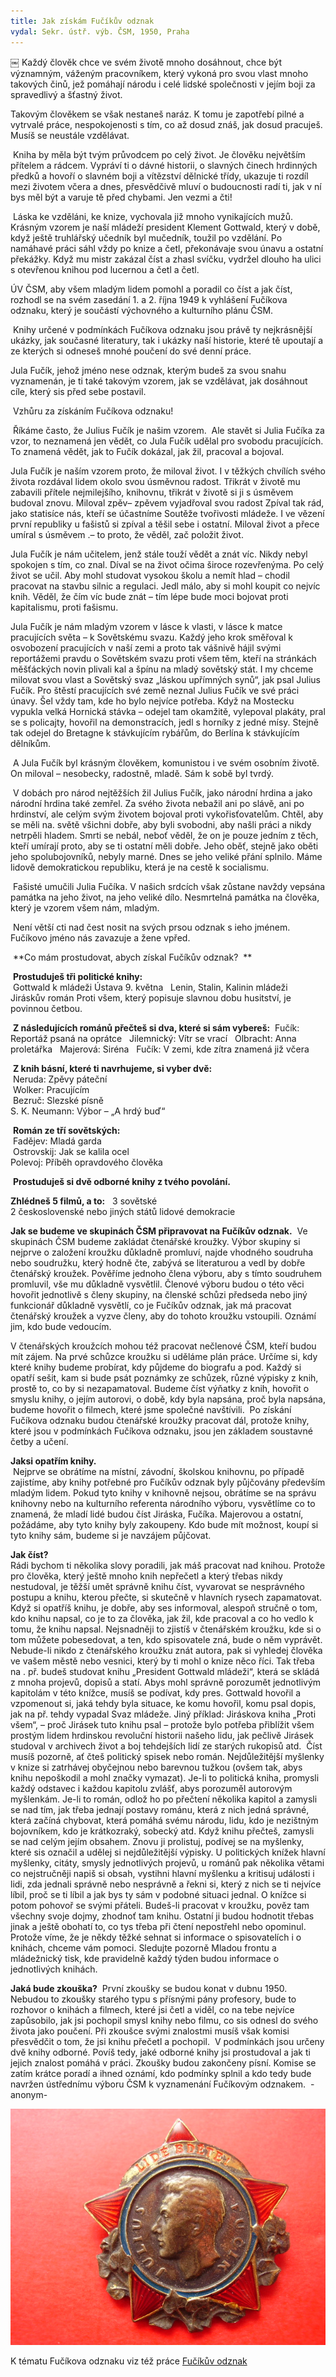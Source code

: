 ```yaml
---
title: Jak získám Fučíkův odznak
vydal: Sekr. ústř. výb. ČSM, 1950, Praha
---
```



￼
Každý člověk chce ve svém životě mnoho dosáhnout, chce být významným, váženým pracovníkem, který vykoná pro svou vlast mnoho takových činů, jež pomáhají národu i celé lidské společnosti v jejím boji za spravedlivý a šťastný život.  

Takovým člověkem se však nestaneš naráz. K tomu je zapotřebí pilné a vytrvalé práce, nespokojenosti s tím, co až dosud znáš, jak dosud pracuješ. Musíš se neustále vzdělávat. 

 Kniha by měla být tvým průvodcem po celý život. Je člověku největším přítelem a rádcem. Vypráví ti o dávné historii, o slavných činech hrdinných předků a hovoří o slavném boji a vítězství dělnické třídy, ukazuje ti rozdíl mezi životem včera a dnes, přesvědčivě mluví o budoucnosti radí ti, jak v ní bys měl být a varuje tě před chybami. Jen vezmi a čti! 

 Láska ke vzděláni, ke knize, vychovala již mnoho vynikajících mužů. Krásným vzorem je naší mládeží president Klement Gottwald, který v době, když ještě truhlářský učedník byl mučedník, toužil po vzdělání. Po namáhavé práci sáhl vždy po knize a četl, překonávaje svou únavu a ostatní překážky. Když mu mistr zakázal číst a zhasl svíčku, vydržel dlouho ha ulici s otevřenou knihou pod lucernou a četl a četl.  

ÚV ČSM, aby všem mladým lidem pomohl a poradil co číst a jak číst, rozhodl se na svém zasedání 1. a 2. října 1949 k vyhlášení Fučíkova odznaku, který je součástí výchovného a kulturního plánu ČSM. 

 Knihy určené v podmínkách Fučíkova odznaku jsou právě ty nejkrásnější ukázky, jak současné literatury, tak i ukázky naší historie, které tě upoutají a ze kterých si odneseš mnohé poučení do své denní práce.  

Jula Fučík, jehož jméno nese odznak, kterým budeš za svou snahu vyznamenán, je ti také takovým vzorem, jak se vzdělávat, jak dosáhnout cíle, který sis před sebe postavil. 

 Vzhůru za získáním Fučíkova odznaku!       

 Říkáme často, že Julius Fučík je našim vzorem.  Ale stavět si Julia Fučíka za vzor, to neznamená jen vědět, co Jula Fučík udělal pro svobodu pracujících. To znamená vědět, jak to Fučík dokázal, jak žil, pracoval a bojoval.  

Jula Fučík je naším vzorem proto, že miloval život. I v těžkých chvílích svého života rozdával lidem okolo svou úsměvnou radost. Třikrát v životě mu zabavili přítele nejmilejšího, knihovnu, třikrát v životě si ji s úsměvem budoval znovu. Miloval zpěv– zpěvem vyjadřoval svou radost Zpíval tak rád, jako statisíce nás, kteří se účastníme Soutěže tvořivosti mládeže. I ve vězení první republiky u fašistů si zpíval a těšil sebe i ostatní. Miloval život a přece umíral s úsměvem .– to proto, že věděl, zač položit život.  

Jula Fučík je nám učitelem, jenž stále touží vědět a znát víc. Nikdy nebyl spokojen s tím, co znal. Díval se na život očima široce rozevřenýma. Po celý život se učil. Aby mohl studovat vysokou školu a nemít hlad – chodil pracovat na stavbu silnic a regulaci. Jedl málo, aby si mohl koupit co nejvíc knih. Věděl, že čím víc bude znát – tím lépe bude moci bojovat proti kapitalismu, proti fašismu.  

Jula Fučík je nám mladým vzorem v lásce k vlasti, v lásce k matce pracujících světa – k Sovětskému svazu. Každý jeho krok směřoval k osvobození pracujících v naší zemi a proto tak vášnivě hájil svými reportážemi pravdu o Sovětském svazu proti všem těm, kteří na stránkách měšťáckých novin plivali kal a špínu na mladý sovětský stát. I my chceme milovat svou vlast a Sovětský svaz „láskou upřímných synů“, jak psal Julius Fučík. Pro štěstí pracujících své země neznal Julius Fučík ve své práci únavy. Šel vždy tam, kde ho bylo nejvíce potřeba. Když na Mostecku vypukla velká Hornická stávka – odejel tam okamžitě, vylepoval plakáty, pral se s policajty, hovořil na demonstracích, jedl s horníky z jedné mísy. Stejně tak odejel do Bretagne k stávkujícím rybářům, do Berlína k stávkujícím dělníkům. 

 A Jula Fučík byl krásným člověkem, komunistou i ve svém osobním životě. On miloval – nesobecky, radostně, mladě. Sám k sobě byl tvrdý. 

 V dobách pro národ nejtěžších žil Julius Fučík, jako národní hrdina a jako národní hrdina také zemřel. Za svého života nebažil ani po slávě, ani po hrdinství, ale celým svým životem bojoval proti vykořisťovatelům. Chtěl, aby se měli na. světě všichni dobře, aby byli svobodni, aby našli práci a nikdy netrpěli hladem. Smrti se nebál, neboť věděl, že on je pouze jedním z těch, kteří umírají proto, aby se ti ostatní měli dobře. Jeho oběť, stejně jako oběti jeho spolubojovníků, nebyly marné. Dnes se jeho veliké přání splnilo. Máme lidově demokratickou republiku, která je na cestě k socialismu. 

 Fašisté umučili Julia Fučíka. V našich srdcích však zůstane navždy vepsána památka na jeho život, na jeho veliké dílo. Nesmrtelná památka na člověka, který je vzorem všem nám, mladým. 

 Není větší cti nad čest nosit na svých prsou odznak s ieho jménem. Fučíkovo jméno nás zavazuje a žene vpřed.       

 **Co mám prostudovat, abych získal Fučíkův odznak?  ** 

 **Prostuduješ tři politické knihy:**   
 Gottwald k mládeži Ústava 9. května    
Lenin, Stalin, Kalinin mládeži    
Jiráskův román Proti všem, který popisuje slavnou dobu husitství, je povinnou četbou.    

 **Z následujících románů přečteš si dva, které si sám vybereš:**
 Fučík: Reportáž psaná na oprátce  
Jilemnický: Vítr se vrací   
Olbracht: Anna proletářka   
Majerová: Siréna   
Fučík: V zemi, kde zítra znamená již včera    

 **Z knih básní, které ti navrhujeme, si vyber dvě:**  
 Neruda: Zpěvy páteční  
 Wolker: Pracujícím   
 Bezruč: Slezské písně    
S. K. Neumann: Výbor – „A hrdý buď“    

 **Román ze tří sovětských:**  
 Fadějev: Mladá garda   
 Ostrovskij: Jak se kalila ocel    
Polevoj: Příběh opravdového člověka    

 **Prostuduješ si dvě odborné knihy z tvého povolání.**  
 
**Zhlédneš 5 filmů, a to:**  
3 sovětské    
2 československé nebo jiných států lidové demokracie        

**Jak se budeme ve skupinách ČSM připravovat na Fučíkův odznak.** 
Ve skupinách ČSM budeme zakládat čtenářské kroužky. Výbor skupiny si nejprve o založení kroužku důkladně promluví, najde vhodného soudruha nebo soudružku, který hodně čte, zabývá se literaturou a vedl by dobře čtenářský kroužek. Pověříme jednoho člena výboru, aby s tímto soudruhem promluvil, vše mu důkladně vysvětlil. Členové výboru budou o této věci hovořit jednotlivě s členy skupiny, na členské schůzi předseda nebo jiný funkcionář důkladně vysvětlí, co je Fučíkův odznak, jak má pracovat čtenářský kroužek a vyzve členy, aby do tohoto kroužku vstoupili. Oznámí jim, kdo bude vedoucím.  

V čtenářských kroužcích mohou též pracovat nečlenové ČSM, kteří budou mít zájem. Na prvé schůzce kroužku si uděláme plán práce. Určíme si, kdy které knihy budeme probírat, kdy půjdeme do biografu a pod. Každý si opatří sešit, kam si bude psát poznámky ze schůzek, různé výpisky z knih, prostě to, co by si nezapamatoval. Budeme číst výňatky z knih, hovořit o smyslu knihy, o jejím autorovi, o době, kdy byla napsána, proč byla napsána, budeme hovořit o filmech, které jsme společné navštívili.  Po získání Fučíkova odznaku budou čtenářské kroužky pracovat dál, protože knihy, které jsou v podmínkách Fučíkova odznaku, jsou jen základem soustavné četby a učení.     

**Jaksi opatřím knihy.**  
 Nejprve se obrátíme na místní, závodní, školskou knihovnu, po případě zajistíme, aby knihy potřebné pro Fučíkův odznak byly půjčovány především mladým lidem. Pokud tyto knihy v knihovně nejsou, obrátíme se na správu knihovny nebo na kulturního referenta národního výboru, vysvětlíme co to znamená, že mladí lidé budou číst Jiráska, Fučíka. Majerovou a ostatní, požádáme, aby tyto knihy byly zakoupeny. Kdo bude mít možnost, koupí si tyto knihy sám, budeme si je navzájem půjčovat.        

**Jak číst?**   
Rádi bychom ti několika slovy poradili, jak máš pracovat nad knihou. Protože pro člověka, který ještě mnoho knih nepřečetl a který třebas nikdy nestudoval, je těžší umět správně knihu číst, vyvarovat se nesprávného postupu a knihu, kterou přečte, si skutečně v hlavních rysech zapamatovat. Když si opatříš knihu, je dobře, aby ses informoval, alespoň stručně o tom, kdo knihu napsal, co je to za člověka, jak žil, kde pracoval a co ho vedlo k tomu, že knihu napsal. Nejsnadněji to zjistíš v čtenářském kroužku, kde si o tom můžete pobesedovat, a ten, kdo spisovatele zná, bude o něm vyprávět. Nebude-li nikdo z čtenářského kroužku znát autora, pak si vyhledej člověka ve vašem městě nebo vesnici, který by ti mohl o knize něco říci. Tak třeba na . př. budeš studovat knihu „President Gottwald mládeži“, která se skládá z mnoha projevů, dopisů a statí. Abys mohl správně porozumět jednotlivým kapitolám v této knížce, musíš se podívat, kdy pres. Gottwald hovořil a vzpomenout si, jaká tehdy byla situace, ke komu hovořil, komu psal dopis, jak na př. tehdy vypadal Svaz mládeže. Jiný příklad: Jiráskova kniha „Proti všem“, – proč Jirásek tuto knihu psal – protože bylo potřeba přiblížit všem prostým lidem hrdinskou revoluční historii našeho lidu, jak pečlivě Jirásek studoval v archivech život a boj tehdejších lidí ze starých rukopisů atd.  Číst musíš pozorně, ať čteš politický spisek nebo román. Nejdůležitější myšlenky v knize si zatrhávej obyčejnou nebo barevnou tužkou (ovšem tak, abys knihu nepoškodil a mohl značky vymazat). Je-li to politická kniha, promysli každý odstavec i každou kapitolu zvlášť, abys porozuměl autorovým myšlenkám. Je-li to román, odlož ho po přečtení několika kapitol a zamysli se nad tím, jak třeba jednají postavy románu, která z nich jedná správné, která začíná chybovat, která pomáhá svému národu, lidu, kdo je nezištným bojovníkem, kdo je krátkozraký, sobecký atd. Když knihu přečteš, zamysli se nad celým jejím obsahem. Znovu ji prolistuj, podívej se na myšlenky, které sis označil a udělej si nejdůležitější výpisky. U politických knížek hlavní myšlenky, citáty, smysly jednotlivých projevů, u románů pak několika větami co nejstručněji napiš si obsah, vystihni hlavní myšlenku a kritisuj události i lidi, zda jednali správně nebo nesprávně a řekni si, který z nich se ti nejvíce líbil, proč se ti líbil a jak bys ty sám v podobné situaci jednal. O knížce si potom pohovoř se svými přáteli. Budeš-li pracovat v kroužku, pověz tam všechny svoje dojmy, zhodnoť tam knihu. Ostatní ji budou hodnotit třebas jinak a ještě obohatí to, co tys třeba při čtení nepostřehl nebo opominul.  Protože víme, že je někdy těžké sehnat si informace o spisovatelích i o knihách, chceme vám pomoci. Sledujte pozorně Mladou frontu a mládežnický tisk, kde pravidelně každý týden budou informace o jednotlivých knihách.        

**Jaká bude zkouška?** 
První zkoušky se budou konat v dubnu 1950. Nebudou to zkoušky starého typu s přísnými pány profesory, bude to rozhovor o knihách a filmech, které jsi četl a viděl, co na tebe nejvíce zapůsobilo, jak jsi pochopil smysl knihy nebo filmu, co sis odnesl do svého života jako poučení. Při zkoušce svými znalostmi musíš však komisi přesvědčit o tom, že jsi knihu přečetl a pochopil.  V podmínkách jsou určeny dvě knihy odborné. Povíš tedy, jaké odborné knihy jsi prostudoval a jak ti jejich znalost pomáhá v práci. Zkoušky budou zakončeny písní. Komise se zatím krátce poradí a ihned oznámí, kdo podmínky splnil a kdo tedy bude navržen ústřednímu výboru ČSM k vyznamenání Fučíkovým odznakem.  -anonym-

![Fučíkův odznak](/img/fucikuv_odznak.jpg)

K tématu Fučíkova odznaku viz též práce [Fučíkův odznak](https://www.ustrcr.cz/data/pdf/projekty/antologie/tema2.pdf)